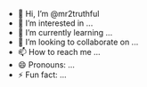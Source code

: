 - 👋 Hi, I’m @mr2truthful
- 👀 I’m interested in ...
- 🌱 I’m currently learning ...
- 💞️ I’m looking to collaborate on ...
- 📫 How to reach me ...
- 😄 Pronouns: ...
- ⚡ Fun fact: ...

<!---
mr2truthful/mr2truthful is a ✨ special ✨ repository because its `README.md` (this file) appears on your GitHub profile.
You can click the Preview link to take a look at your changes.
--->
